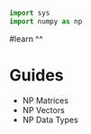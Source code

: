 ```Python
import sys
import numpy as np
```
#learn ^^


# Guides

- NP Matrices
- NP Vectors
- NP Data Types

